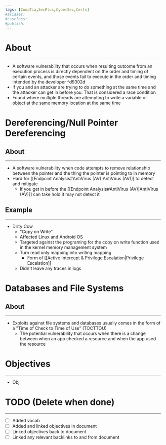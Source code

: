 ```yaml
---
tags: [CompTia,SecPlus,CyberSec,Certs]
#aliases:
#cssclass:
#publish:
---
```


# About
---
- A software vulnerability that occurs when resulting outcome from an execution process is directly dependent on the order and timing of certain events, and those events fail to execute in the order and timing intended by the developer ^d9302d
- If you and an attacker are trying to do something at the same time and the attacker can get in before you. That is considered a race condition
- Found where multiple threads are attempting to write a variable or object at the same memory location at the same time

# Dereferencing/Null Pointer Dereferencing

## About
---
- A software vulnerability when code attempts to remove relationship between the pointer and the thing the pointer is pointing to in memory
- Hard for [[Endpoint Analysis#AntiVirus (AV)|AntiVirus (AV)]] to detect and mitigate
	- If you get in before the [[Endpoint Analysis#AntiVirus (AV)|AntiVirus (AV)]] can take hold it may not detect it

## Example
---
- Dirty Cow
	- "Copy on Write"
	- Affected Linux and Android OS
	- Targeted against the programing for the copy on write function used in the kernel memory management system
	- Turn read only mapping into writing mapping
		- Form of [[Active Intercept & Privilege Escalation|Privilege Escalation]]
	- Didn't leave any traces in logs

# Databases and File Systems

## About
---
- Exploits against file systems and databases usually comes in the form of a "Time of Check to Time of Use" (TOCTTOU)
	- The potential vulnerability that occurs when there is a change between when an app checked a resource and when the app used the resource



# Objectives
---
- Obj

# TODO (Delete when done)
---
- [ ] Added vocab
- [ ] Added and linked objectives in document
- [ ] Linked objectives back to document
- [ ] Linked any relevant backlinks to and from document